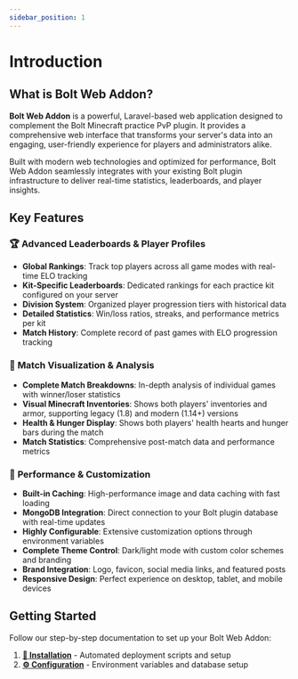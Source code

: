 ```yaml
---
sidebar_position: 1
---
```


# Introduction

## What is Bolt Web Addon?

**Bolt Web Addon** is a powerful, Laravel-based web application designed to complement the Bolt Minecraft practice PvP plugin. It provides a comprehensive web interface that transforms your server's data into an engaging, user-friendly experience for players and administrators alike.

Built with modern web technologies and optimized for performance, Bolt Web Addon seamlessly integrates with your existing Bolt plugin infrastructure to deliver real-time statistics, leaderboards, and player insights.

## Key Features

### 🏆 **Advanced Leaderboards & Player Profiles**
- **Global Rankings**: Track top players across all game modes with real-time ELO tracking
- **Kit-Specific Leaderboards**: Dedicated rankings for each practice kit configured on your server
- **Division System**: Organized player progression tiers with historical data
- **Detailed Statistics**: Win/loss ratios, streaks, and performance metrics per kit
- **Match History**: Complete record of past games with ELO progression tracking

### 🎯 **Match Visualization & Analysis**
- **Complete Match Breakdowns**: In-depth analysis of individual games with winner/loser statistics
- **Visual Minecraft Inventories**: Shows both players' inventories and armor, supporting legacy (1.8) and modern (1.14+) versions
- **Health & Hunger Display**: Shows both players' health hearts and hunger bars during the match
- **Match Statistics**: Comprehensive post-match data and performance metrics

### 🎨 **Performance & Customization**
- **Built-in Caching**: High-performance image and data caching with fast loading
- **MongoDB Integration**: Direct connection to your Bolt plugin database with real-time updates
- **Highly Configurable**: Extensive customization options through environment variables
- **Complete Theme Control**: Dark/light mode with custom color schemes and branding
- **Brand Integration**: Logo, favicon, social media links, and featured posts
- **Responsive Design**: Perfect experience on desktop, tablet, and mobile devices

## Getting Started

Follow our step-by-step documentation to set up your Bolt Web Addon:

1. **[🚀 Installation](Installation.md)** - Automated deployment scripts and setup
2. **[⚙️ Configuration](Configuration.md)** - Environment variables and database setup

